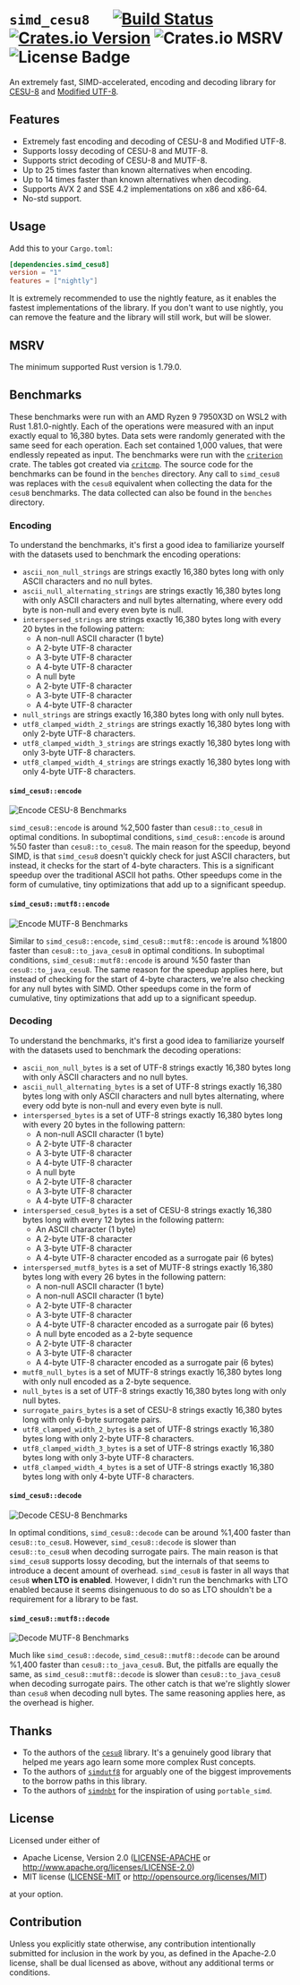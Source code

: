 # `simd_cesu8` &emsp; [![Build Status]][simd-cesu8] [![Crates.io Version]][crates-io] ![Crates.io MSRV] ![License Badge]

[Build Status]: https://img.shields.io/github/actions/workflow/status/seancroach/simd_cesu8/ci.yml

[simd-cesu8]: https://github.com/seancroach/simd_cesu8

[Crates.io Version]: https://img.shields.io/crates/v/simd_cesu8

[crates-io]: https://crates.io/crates/simd_cesu8

[Crates.io MSRV]: https://img.shields.io/crates/msrv/simd_cesu8

[License Badge]: https://img.shields.io/badge/license-Apache_2.0%20OR%20MIT-blue

An extremely fast, SIMD-accelerated, encoding and decoding library
for [CESU-8](https://en.wikipedia.org/wiki/UTF-8#CESU-8) and [Modified
UTF-8](https://en.wikipedia.org/wiki/UTF-8#Modified_UTF-8).

## Features

- Extremely fast encoding and decoding of CESU-8 and Modified UTF-8.
- Supports lossy decoding of CESU-8 and MUTF-8.
- Supports strict decoding of CESU-8 and MUTF-8.
- Up to 25 times faster than known alternatives when encoding.
- Up to 14 times faster than known alternatives when decoding.
- Supports AVX 2 and SSE 4.2 implementations on x86 and x86-64.
- No-std support.

## Usage

Add this to your `Cargo.toml`:

```toml
[dependencies.simd_cesu8]
version = "1"
features = ["nightly"]
```

It is extremely recommended to use the nightly feature, as it enables the
fastest implementations of the library. If you don't want to use nightly, you
can remove the feature and the library will still work, but will be slower.

## MSRV

The minimum supported Rust version is 1.79.0.

## Benchmarks

These benchmarks were run with an AMD Ryzen 9 7950X3D on WSL2 with Rust
1.81.0-nightly. Each of the operations were measured with an input exactly equal
to 16,380 bytes. Data sets were randomly generated with the same seed for each
operation. Each set contained 1,000 values, that were endlessly repeated as
input. The benchmarks were run with the [`criterion`] crate. The tables got
created via [`critcmp`]. The source code for the benchmarks can be found in the
`benches` directory. Any call to `simd_cesu8` was replaces with the `cesu8`
equivalent when collecting the data for the `cesu8` benchmarks. The data
collected can also be found in the `benches` directory.

[`criterion`]: https://github.com/bheisler/criterion.rs

[`critcmp`]: https://github.com/BurntSushi/critcmp

### Encoding

To understand the benchmarks, it's first a good idea to familiarize yourself
with the datasets used to benchmark the encoding operations:

- `ascii_non_null_strings` are strings exactly 16,380 bytes long with only ASCII
  characters and no null bytes.
- `ascii_null_alternating_strings` are strings exactly 16,380 bytes long with
  only ASCII characters and null bytes alternating, where every odd byte is
  non-null and every even byte is null.
- `interspersed_strings` are strings exactly 16,380 bytes long with every 20
  bytes in the following pattern:
    - A non-null ASCII character (1 byte)
    - A 2-byte UTF-8 character
    - A 3-byte UTF-8 character
    - A 4-byte UTF-8 character
    - A null byte
    - A 2-byte UTF-8 character
    - A 3-byte UTF-8 character
    - A 4-byte UTF-8 character
- `null_strings` are strings exactly 16,380 bytes long with only null bytes.
- `utf8_clamped_width_2_strings` are strings exactly 16,380 bytes long with only
  2-byte UTF-8 characters.
- `utf8_clamped_width_3_strings` are strings exactly 16,380 bytes long with only
  3-byte UTF-8 characters.
- `utf8_clamped_width_4_strings` are strings exactly 16,380 bytes long with only
  4-byte UTF-8 characters.

#### `simd_cesu8::encode`

![Encode CESU-8 Benchmarks](https://raw.githubusercontent.com/seancroach/simd_cesu8/main/img/encode_cesu8.png)

`simd_cesu8::encode` is around %2,500 faster than `cesu8::to_cesu8` in optimal
conditions. In suboptimal conditions, `simd_cesu8::encode` is around %50 faster
than `cesu8::to_cesu8`. The main reason for the speedup, beyond SIMD, is
that `simd_cesu8` doesn't quickly check for just ASCII characters, but instead,
it checks for the start of 4-byte characters. This is a significant speedup over
the traditional ASCII hot paths. Other speedups come in the form of cumulative,
tiny optimizations that add up to a significant speedup.

#### `simd_cesu8::mutf8::encode`

![Encode MUTF-8 Benchmarks](https://raw.githubusercontent.com/seancroach/simd_cesu8/main/img/encode_mutf8.png)

Similar to `simd_cesu8::encode`, `simd_cesu8::mutf8::encode` is around %1800
faster than `cesu8::to_java_cesu8` in optimal conditions. In suboptimal
conditions, `simd_cesu8::mutf8::encode` is around %50 faster than
`cesu8::to_java_cesu8`. The same reason for the speedup applies here, but
instead of checking for the start of 4-byte characters, we're also checking for
any null bytes with SIMD. Other speedups come in the form of cumulative, tiny
optimizations that add up to a significant speedup.

### Decoding

To understand the benchmarks, it's first a good idea to familiarize yourself
with the datasets used to benchmark the decoding operations:

- `ascii_non_null_bytes` is a set of UTF-8 strings exactly 16,380 bytes long
  with only ASCII characters and no null bytes.
- `ascii_null_alternating_bytes` is a set of UTF-8 strings exactly 16,380 bytes
  long with only ASCII characters and null bytes alternating, where every odd
  byte is non-null and every even byte is null.
- `interspersed_bytes` is a set of UTF-8 strings exactly 16,380 bytes long with
  every 20 bytes in the following pattern:
    - A non-null ASCII character (1 byte)
    - A 2-byte UTF-8 character
    - A 3-byte UTF-8 character
    - A 4-byte UTF-8 character
    - A null byte
    - A 2-byte UTF-8 character
    - A 3-byte UTF-8 character
    - A 4-byte UTF-8 character
- `interspersed_cesu8_bytes` is a set of CESU-8 strings exactly 16,380 bytes
  long with every 12 bytes in the following pattern:
    - An ASCII character (1 byte)
    - A 2-byte UTF-8 character
    - A 3-byte UTF-8 character
    - A 4-byte UTF-8 character encoded as a surrogate pair (6 bytes)
- `interspersed_mutf8_bytes` is a set of MUTF-8 strings exactly 16,380 bytes
  long with every 26 bytes in the following pattern:
    - A non-null ASCII character (1 byte)
    - A non-null ASCII character (1 byte)
    - A 2-byte UTF-8 character
    - A 3-byte UTF-8 character
    - A 4-byte UTF-8 character encoded as a surrogate pair (6 bytes)
    - A null byte encoded as a 2-byte sequence
    - A 2-byte UTF-8 character
    - A 3-byte UTF-8 character
    - A 4-byte UTF-8 character encoded as a surrogate pair (6 bytes)
- `mutf8_null_bytes` is a set of MUTF-8 strings exactly 16,380 bytes long with
  only null encoded as a 2-byte sequence.
- `null_bytes` is a set of UTF-8 strings exactly 16,380 bytes long with only
  null bytes.
- `surrogate_pairs_bytes` is a set of CESU-8 strings exactly 16,380 bytes long
  with only 6-byte surrogate pairs.
- `utf8_clamped_width_2_bytes` is a set of UTF-8 strings exactly 16,380 bytes
  long with only 2-byte UTF-8 characters.
- `utf8_clamped_width_3_bytes` is a set of UTF-8 strings exactly 16,380 bytes
  long with only 3-byte UTF-8 characters.
- `utf8_clamped_width_4_bytes` is a set of UTF-8 strings exactly 16,380 bytes
  long with only 4-byte UTF-8 characters.

#### `simd_cesu8::decode`

![Decode CESU-8 Benchmarks](https://raw.githubusercontent.com/seancroach/simd_cesu8/main/img/decode_cesu8.png)

In optimal conditions, `simd_cesu8::decode` can be around %1,400 faster than
`cesu8::to_cesu8`. However, `simd_cesu8::decode` is slower
than `cesu8::to_cesu8` when decoding surrogate pairs. The main reason is
that `simd_cesu8` supports lossy decoding, but the internals of that seems to
introduce a decent amount of overhead. `simd_cesu8` is faster in all ways
that `cesu8` **when LTO is enabled**. However, I didn't run the benchmarks with
LTO enabled because it seems disingenuous to do so as LTO shouldn't be a
requirement for a library to be fast.

#### `simd_cesu8::mutf8::decode`

![Decode MUTF-8 Benchmarks](https://raw.githubusercontent.com/seancroach/simd_cesu8/main/img/decode_mutf8.png)

Much like `simd_cesu8::decode`, `simd_cesu8::mutf8::decode` can be around %1,400
faster than `cesu8::to_java_cesu8`. But, the pitfalls are equally the same, as
`simd_cesu8::mutf8::decode` is slower than `cesu8::to_java_cesu8` when decoding
surrogate pairs. The other catch is that we're slightly slower than `cesu8` when
decoding null bytes. The same reasoning applies here, as the overhead is higher.

## Thanks

- To the authors of the [`cesu8`] library. It's a genuinely good library that
  helped me years ago learn some more complex Rust concepts.
- To the authors of [`simdutf8`] for arguably one of the biggest improvements to
  the borrow paths in this library.
- To the authors of [`simdnbt`] for the inspiration of using `portable_simd`.

[`cesu8`]: https://github.com/emk/cesu8-rs/

[`simdutf8`]: https://github.com/rusticstuff/simdutf8

[`simdnbt`]: https://github.com/azalea-rs/simdnbt

## License

Licensed under either of

- Apache License, Version 2.0
  ([LICENSE-APACHE](https://github.com/seancroach/simd_cesu8/blob/main/LICENSE-APACHE)
  or <http://www.apache.org/licenses/LICENSE-2.0>)
- MIT license
  ([LICENSE-MIT](https://github.com/seancroach/simd_cesu8/blob/main/LICENSE-MIT)
  or <http://opensource.org/licenses/MIT>)

at your option.

## Contribution

Unless you explicitly state otherwise, any contribution intentionally submitted
for inclusion in the work by you, as defined in the Apache-2.0 license, shall be
dual licensed as above, without any additional terms or conditions.